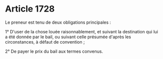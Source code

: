 # Article 1728

Le preneur est tenu de deux obligations principales :

1° D'user de la chose louée    raisonnablement, et suivant la destination qui lui a été donnée par le bail, ou suivant celle présumée d'après les circonstances, à défaut de convention ;

2° De payer le prix du bail aux termes convenus.
